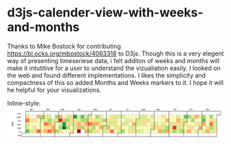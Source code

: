 # d3js-calender-view-with-weeks-and-months

Thanks to Mike Bostock for contributing https://bl.ocks.org/mbostock/4063318 to D3js. Though this is a very elegent way of presenting timeseriese data, i felt additon of weeks and months will make it intutitive for a user to understand the vizualiation easily. I looked on the web and found different implementations. I likes the simplicity and compactness of this so added Months and Weeks markers to it. I hope it will he helpful for your visualizations.


Inline-style: 
![alt text](https://github.com/gsnaveen/d3js-calendar-view-with-weeks-and-months/blob/master/calendar.png "Check Wiki")
